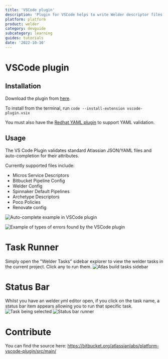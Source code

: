 ```yaml
---
title: 'VSCode plugin'
description: 'Plugin for VSCode helps to write Welder descriptor files'
platform: platform
product: welder
category: devguide
subcategory: learning
guides: tutorials
date: '2022-10-10'
---
```


# VSCode plugin

## Installation

Download the plugin from [here](https://statlas.prod.simple-container.com/dev/platform/vscode-plugin.vsix).

To install from the terminal, run `code --install-extension vscode-plugin.vsix`

You must also have the [Redhat YAML plugin](https://marketplace.visualstudio.com/items?itemName=redhat.vscode-yaml) to support YAML validation.

## Usage

The VS Code Plugin validates standard Atlassian JSON/YAML files and auto-completion for their attributes.

Currently supported files include:

- Micros Service Descriptors
- Bitbucket Pipeline Config
- Welder Config
- Spinnaker Default Pipelines
- Archetype Descriptors
- Poco Policies
- Renovate config


![Auto-complete example in VSCode plugin](/platform/tool/welder/images/vscode/vscode-auto-complete.png)

![Example of types of errors found by the VSCode plugin](/platform/tool/welder/images/vscode/vscode-type-errors.png)

# Task Runner
Simply open the "Welder Tasks" sidebar explorer to view the welder tasks in the current project.
Click any to run them.
![Atlas build tasks sidebar](/platform/tool/welder/images/vscode/welder-tasks.png)


# Status Bar
Whilst you have an welder.yml editor open, if you click on the task name, a status bar item appears allowing you to run that specific task.
![Task being selected](/platform/tool/welder/images/vscode/task-select.png)
![Status bar runner](/platform/tool/welder/images/vscode/status-bar.png)

# Contribute
You can find the source here: https://bitbucket.org/atlassianlabs/platform-vscode-plugin/src/main/